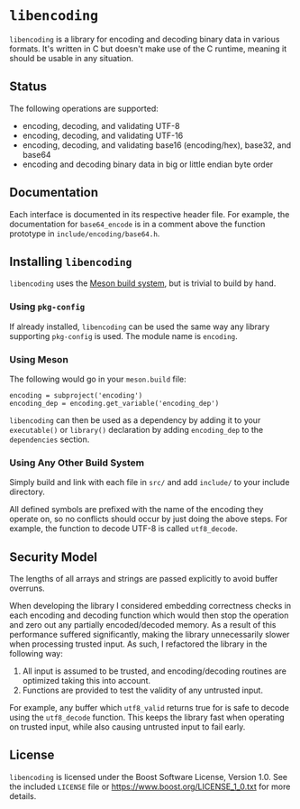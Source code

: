 # `libencoding`

`libencoding` is a library for encoding and decoding binary data in various
formats. It's written in C but doesn't make use of the C runtime, meaning it
should be usable in any situation.

## Status

The following operations are supported:

- encoding, decoding, and validating UTF-8
- encoding, decoding, and validating UTF-16
- encoding, decoding, and validating base16 (encoding/hex), base32, and base64
- encoding and decoding binary data in big or little endian byte order

## Documentation

Each interface is documented in its respective header file. For example, the
documentation for `base64_encode` is in a comment above the function prototype
in `include/encoding/base64.h`.

## Installing `libencoding`

`libencoding` uses the [Meson build system](https://mesonbuild.com), but is
trivial to build by hand.

### Using `pkg-config`

If already installed, `libencoding` can be used the same way any library
supporting `pkg-config` is used. The module name is `encoding`.

### Using Meson

The following would go in your `meson.build` file:

```
encoding = subproject('encoding')
encoding_dep = encoding.get_variable('encoding_dep')
```

`libencoding` can then be used as a dependency by adding it to your
`executable()` or `library()` declaration by adding `encoding_dep` to the
`dependencies` section.

### Using Any Other Build System

Simply build and link with each file in `src/` and add `include/` to your
include directory.

All defined symbols are prefixed with the name of the encoding they operate on,
so no conflicts should occur by just doing the above steps. For example, the
function to decode UTF-8 is called `utf8_decode`.

## Security Model

The lengths of all arrays and strings are passed explicitly to avoid buffer
overruns.

When developing the library I considered embedding correctness checks in each
encoding and decoding function which would then stop the operation and zero out
any partially encoded/decoded memory. As a result of this performance suffered
significantly, making the library unnecessarily slower when processing trusted
input. As such, I refactored the library in the following way:

1. All input is assumed to be trusted, and encoding/decoding routines are
   optimized taking this into account.
2. Functions are provided to test the validity of any untrusted input. 

For example, any buffer which `utf8_valid` returns true for is safe to decode
using the `utf8_decode` function. This keeps the library fast when operating on
trusted input, while also causing untrusted input to fail early.

## License

`libencoding` is licensed under the Boost Software License, Version 1.0. See
the included `LICENSE` file or https://www.boost.org/LICENSE_1_0.txt for more
details.
